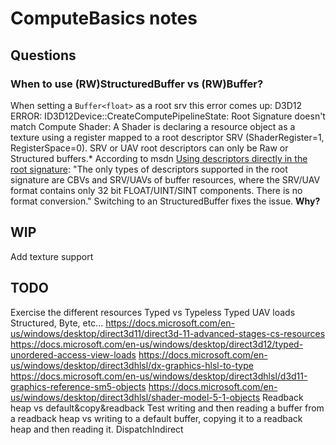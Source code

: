 # ComputeBasics notes

## Questions
### When to use (RW)StructuredBuffer vs (RW)Buffer?
When setting a `Buffer<float>` as a root srv this error comes up: 
D3D12 ERROR: ID3D12Device::CreateComputePipelineState: Root Signature doesn't match Compute Shader: A Shader is declaring a resource object as a texture using a register mapped to a root descriptor SRV (ShaderRegister=1, RegisterSpace=0).  SRV or UAV root descriptors can only be Raw or Structured buffers.*
According to msdn [Using descriptors directly in the root signature](https://docs.microsoft.com/en-us/windows/desktop/direct3d12/using-descriptors-directly-in-the-root-signature): "The only types of descriptors supported in the root signature are CBVs and SRV/UAVs of buffer resources, where the SRV/UAV format contains only 32 bit FLOAT/UINT/SINT components. There is no format conversion."
Switching to an StructuredBuffer<float> fixes the issue. **Why?**

## WIP
Add texture support

## TODO
Exercise the different resources
    Typed vs Typeless
    Typed UAV loads
    Structured, Byte, etc...
    https://docs.microsoft.com/en-us/windows/desktop/direct3d11/direct3d-11-advanced-stages-cs-resources
    https://docs.microsoft.com/en-us/windows/desktop/direct3d12/typed-unordered-access-view-loads
    https://docs.microsoft.com/en-us/windows/desktop/direct3dhlsl/dx-graphics-hlsl-to-type
    https://docs.microsoft.com/en-us/windows/desktop/direct3dhlsl/d3d11-graphics-reference-sm5-objects
    https://docs.microsoft.com/en-us/windows/desktop/direct3dhlsl/shader-model-5-1-objects
Readback heap vs default&copy&readback
    Test writing and then reading a buffer from a readback heap vs writing to a default buffer, copying it to a readback heap and then reading it.
DispatchIndirect